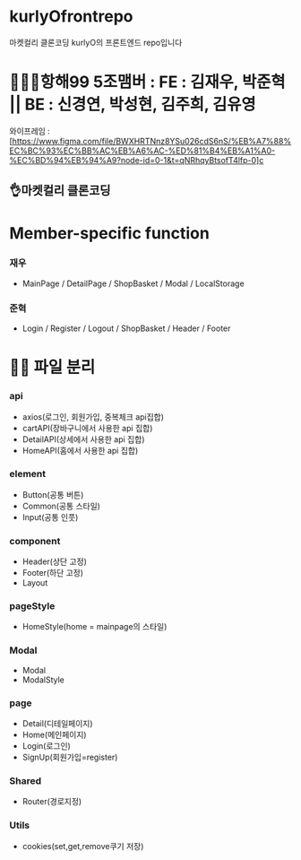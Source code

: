 # kurlyOfrontrepo
마켓컬리 클론코딩 kurlyO의 프론트엔드 repo입니다
# 🧚🏻‍♀️항해99 5조맴버 : FE : 김재우, 박준혁 || BE : 신경연, 박성현, 김주희, 김유영
와이프레임 : [https://www.figma.com/file/BWXHRTNnz8YSu026cdS6nS/%EB%A7%88%EC%BC%93%EC%BB%AC%EB%A6%AC-%ED%81%B4%EB%A1%A0-%EC%BD%94%EB%94%A9?node-id=0-1&t=qNRhqyBtsofT4lfp-0]c
## 👌마켓컬리 클론코딩

# Member-specific function
### 재우
- MainPage / DetailPage / ShopBasket / Modal / LocalStorage
### 준혁
- Login / Register / Logout / ShopBasket / Header / Footer

# ✍🏻 파일 분리

### api
- axios(로그인, 회원가입, 중복체크 api집합)
- cartAPI(장바구니에서 사용한 api 집합)
- DetailAPI(상세에서 사용한 api 집합)
- HomeAPI(홈에서 사용한 api 집합)

### element
- Button(공통 버튼)
- Common(공통 스타일)
- Input(공통 인풋)

### component
- Header(상단 고정)
- Footer(하단 고정)
- Layout

### pageStyle
- HomeStyle(home = mainpage의 스타일)

### Modal
- Modal
- ModalStyle

### page
- Detail(디테일페이지)
- Home(메인페이지)
- Login(로그인)
- SignUp(회원가입=register)

### Shared
- Router(경로지정)

### Utils
- cookies(set,get,remove쿠기 저장)


